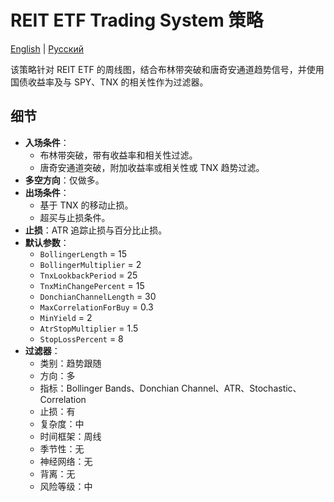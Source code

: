# REIT ETF Trading System 策略
[English](README.md) | [Русский](README_ru.md)

该策略针对 REIT ETF 的周线图，结合布林带突破和唐奇安通道趋势信号，并使用国债收益率及与 SPY、TNX 的相关性作为过滤器。

## 细节

- **入场条件**：
  - 布林带突破，带有收益率和相关性过滤。
  - 唐奇安通道突破，附加收益率或相关性或 TNX 趋势过滤。
- **多空方向**：仅做多。
- **出场条件**：
  - 基于 TNX 的移动止损。
  - 超买与止损条件。
- **止损**：ATR 追踪止损与百分比止损。
- **默认参数**：
  - `BollingerLength` = 15
  - `BollingerMultiplier` = 2
  - `TnxLookbackPeriod` = 25
  - `TnxMinChangePercent` = 15
  - `DonchianChannelLength` = 30
  - `MaxCorrelationForBuy` = 0.3
  - `MinYield` = 2
  - `AtrStopMultiplier` = 1.5
  - `StopLossPercent` = 8
- **过滤器**：
  - 类别：趋势跟随
  - 方向：多
  - 指标：Bollinger Bands、Donchian Channel、ATR、Stochastic、Correlation
  - 止损：有
  - 复杂度：中
  - 时间框架：周线
  - 季节性：无
  - 神经网络：无
  - 背离：无
  - 风险等级：中
